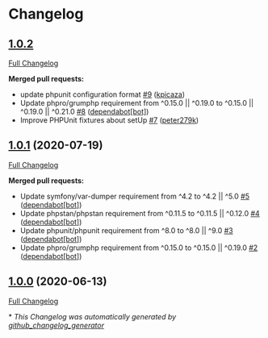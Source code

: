 # Changelog

## [1.0.2](https://github.com/antidot-framework/dbal-adapter/tree/1.0.2)

[Full Changelog](https://github.com/antidot-framework/dbal-adapter/compare/1.0.1...1.0.2)

**Merged pull requests:**

- update phpunit configuration format [\#9](https://github.com/antidot-framework/dbal-adapter/pull/9) ([kpicaza](https://github.com/kpicaza))
- Update phpro/grumphp requirement from ^0.15.0 || ^0.19.0 to ^0.15.0 || ^0.19.0 || ^0.21.0 [\#8](https://github.com/antidot-framework/dbal-adapter/pull/8) ([dependabot[bot]](https://github.com/apps/dependabot))
- Improve PHPUnit fixtures about setUp [\#7](https://github.com/antidot-framework/dbal-adapter/pull/7) ([peter279k](https://github.com/peter279k))

## [1.0.1](https://github.com/antidot-framework/dbal-adapter/tree/1.0.1) (2020-07-19)

[Full Changelog](https://github.com/antidot-framework/dbal-adapter/compare/1.0.0...1.0.1)

**Merged pull requests:**

- Update symfony/var-dumper requirement from ^4.2 to ^4.2 || ^5.0 [\#5](https://github.com/antidot-framework/dbal-adapter/pull/5) ([dependabot[bot]](https://github.com/apps/dependabot))
- Update phpstan/phpstan requirement from ^0.11.5 to ^0.11.5 || ^0.12.0 [\#4](https://github.com/antidot-framework/dbal-adapter/pull/4) ([dependabot[bot]](https://github.com/apps/dependabot))
- Update phpunit/phpunit requirement from ^8.0 to ^8.0 || ^9.0 [\#3](https://github.com/antidot-framework/dbal-adapter/pull/3) ([dependabot[bot]](https://github.com/apps/dependabot))
- Update phpro/grumphp requirement from ^0.15.0 to ^0.15.0 || ^0.19.0 [\#2](https://github.com/antidot-framework/dbal-adapter/pull/2) ([dependabot[bot]](https://github.com/apps/dependabot))

## [1.0.0](https://github.com/antidot-framework/dbal-adapter/tree/1.0.0) (2020-06-13)

[Full Changelog](https://github.com/antidot-framework/dbal-adapter/compare/8d4dd33072cb5e87b36afe0082ac021dd07714bc...1.0.0)



\* *This Changelog was automatically generated by [github_changelog_generator](https://github.com/github-changelog-generator/github-changelog-generator)*

